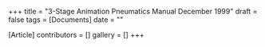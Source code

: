 +++
title = "3-Stage Animation Pneumatics Manual December 1999"
draft = false
tags = [Documents]
date = ""

[Article]
contributors = []
gallery = []
+++